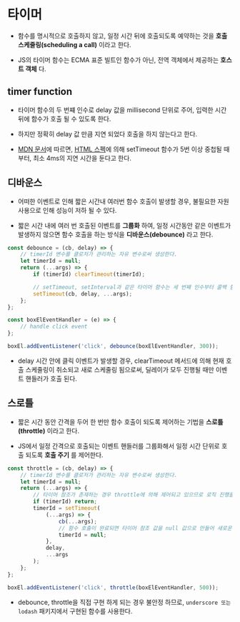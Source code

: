 # 타이머

- 함수를 명시적으로 호출하지 않고, 일정 시간 뒤에 호출되도록 예약하는 것을 **호출 스케줄링(scheduling a call)** 이라고 한다.

- JS의 타이머 함수는 ECMA 표준 빌트인 함수가 아닌, 전역 객체에서 제공하는 **호스트 객체** 다.

## timer function

- 타이머 함수의 두 번쨰 인수로 delay 값을 millisecond 단위로 주어, 입력한 시간 뒤에 함수가 호출 될 수 있도록 한다.

- 하지만 정확히 delay 값 만큼 지연 되었다 호출을 하지 않는다고 한다.

- [MDN 문서](https://developer.mozilla.org/en-US/docs/Web/API/Window/setTimeout#reasons_for_delays_longer_than_specified)에 따르면, [HTML 스펙](https://html.spec.whatwg.org/multipage/timers-and-user-prompts.html#timers)에 의해 setTimeout 함수가 5번 이상 중첩될 때부터, 최소 4ms의 지연 시간을 둔다고 한다.

## 디바운스

- 어떠한 이벤트로 인해 짧은 시간내 여러번 함수 호출이 발생할 경우, 불필요한 자원 사용으로 인해 성능이 저하 될 수 있다.

- 짧은 시간 내에 여러 번 호출된 이벤트를 **그룹화** 하여, 일정 시간동안 같은 이벤트가 발생하지 않으면 함수 호출을 하는 방식을 **디바운스(debounce)** 라고 한다.

```js
const debounce = (cb, delay) => {
	// timerId 변수를 클로저가 관리하는 자유 변수로써 생성한다.
	let timerId = null;
	return (...args) => {
		if (timerId) clearTimeout(timerId);

		// setTimeout, setInterval과 같은 타이머 함수는 세 번째 인수부터 콜백 함수에 넘겨줄 인수를 입력할 수 있다.
		setTimeout(cb, delay, ...args);
	};
};

const boxElEventHandler = (e) => {
	// handle click event
};

boxEl.addEventListener('click', debounce(boxElEventHandler, 300));
```

- delay 시간 안에 클릭 이벤트가 발생할 경우, clearTimeout 메서드에 의해 현재 호출 스케줄링이 취소되고 새로 스케줄링 됨으로써, 딜레이가 모두 진행될 때만 이벤트 핸들러가 호출 된다.

## 스로틀

- 짧은 시간 동안 간격을 두어 한 번만 함수 호출이 되도록 제어하는 기법을 **스로틀(throttle)** 이라고 한다.

- JS에서 일정 간격으로 호출되는 이벤트 핸들러를 그룹화해서 일정 시간 단위로 호출 되도록 **호출 주기** 를 제어한다.

```js
const throttle = (cb, delay) => {
	// timerId 변수를 클로저가 관리하는 자유 변수로써 생성한다.
	let timerId = null;
	return (...args) => {
		// 타이머 참조가 존재하는 경우 throttle에 의해 제어되고 있으므로 로직 진행을 하지 않는다.
		if (timerId) return;
		timerId = setTimeout(
			(...args) => {
				cb(...args);
				// 함수 호출이 완료되면 타이머 참조 값을 null 값으로 만들어 새로운 타이머 참조 값을 입력할 수 있게 한다.
				timerId = null;
			},
			delay,
			...args
		);
	};
};

boxEl.addEventListener('click', throttle(boxElEventHandler, 500));
```

- debounce, throttle을 직접 구현 하게 되는 경우 불안정 하므로, `underscore 또는 lodash` 패키지에서 구현된 함수를 사용한다.
